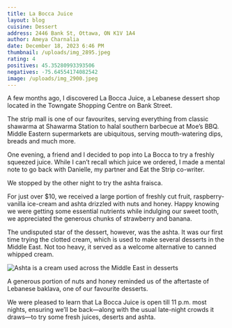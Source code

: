 ```yaml
---
title: La Bocca Juice
layout: blog
cuisine: Dessert
address: 2446 Bank St, Ottawa, ON K1V 1A4
author: Ameya Charnalia
date: December 18, 2023 6:46 PM
thumbnail: /uploads/img_2895.jpeg
rating: 4
positives: 45.35280993393506
negatives: -75.64554174082542
image: /uploads/img_2900.jpeg
---
```

A few months ago, I discovered La Bocca Juice, a Lebanese dessert shop located in the Towngate Shopping Centre on Bank Street.

The strip mall is one of our favourites, serving everything from classic shawarma at Shawarma Station to halal southern barbecue at Moe’s BBQ. Middle Eastern supermarkets are ubiquitous, serving mouth-watering dips, breads and much more.

One evening, a friend and I decided to pop into La Bocca to try a freshly squeezed juice. While I can’t recall which juice we ordered, I made a mental note to go back with Danielle, my partner and Eat the Strip co-writer.

We stopped by the other night to try the ashta fraisca.

For just over $10, we received a large portion of freshly cut fruit, raspberry-vanilla ice-cream and ashta drizzled with nuts and honey.
Happy knowing we were getting some essential nutrients while indulging our sweet tooth, we appreciated the generous chunks of strawberry and banana.

The undisputed star of the dessert, however, was the ashta. It was our first time trying the clotted cream, which is used to make several desserts in the Middle East. Not too heavy, it served as a welcome alternative to canned whipped cream.

![Ashta is a cream used across the Middle East in desserts](/uploads/img_2896.jpeg "La Bocca Juice ashta fraisca")

A generous portion of nuts and honey reminded us of the aftertaste of Lebanese baklava, one of our favourite desserts. 

We were pleased to learn that La Bocca Juice is open till 11 p.m. most nights, ensuring we’ll be back—along with the usual late-night crowds it draws—to try some fresh juices, deserts and ashta.